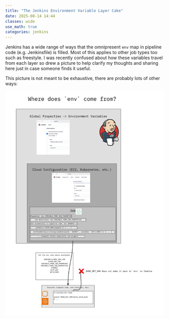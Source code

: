 ```yaml
---
title: "The Jenkins Environment Variable Layer Cake"
date: 2025-08-14 14:44
classes: wide
use_math: true
categories: jenkins
---
```


Jenkins has a wide range of ways that the omnipresent `env` map in pipeline code (e.g. Jenkinsfile) is filled. Most of
this applies to other job types too such as freestyle. I was recently confused about how these variables travel from
each layer so drew a picture to help clarify my thoughts and sharing here just in case someone finds it useful.

This picture is not meant to be exhaustive, there are probably lots of other ways:

![jenkins-env](/images/jenkins-env.jpg)
